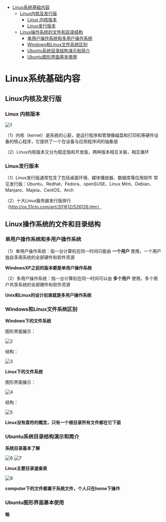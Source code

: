 <!-- TOC depthFrom:1 depthTo:6 withLinks:1 updateOnSave:1 orderedList:0 -->

- [Linux系统基础内容](#linux系统基础内容)
	- [Linux内核及发行版](#linux内核及发行版)
		- [Linux 内核版本](#linux-内核版本)
		- [Linux发行版本](#linux发行版本)
	- [Linux操作系统的文件和目录结构](#linux操作系统的文件和目录结构)
		- [单用户操作系统和多用户操作系统](#单用户操作系统和多用户操作系统)
		- [Windows和Linux文件系统区别](#windows和linux文件系统区别)
		- [Ubuntu系统目录结构演示和简介](#ubuntu系统目录结构演示和简介)
		- [Ubuntu图形界面基本使用](#ubuntu图形界面基本使用)

<!-- /TOC -->
# Linux系统基础内容

## Linux内核及发行版
### Linux 内核版本

![1](image/1.png)

（1）内核（kernel）是系统的心脏，是运行程序和管理像磁盘和打印机等硬件设备的核心程序，它提供了一个在设备与应用程序间的抽象层

（2）Linux内核版本又分为稳定版和开发版，两种版本相互关联，相互循环

### Linux发行版本

（1）Linux发行版通常包含了包括桌面环境、媒体播放器、数据库等应用软件
常见发行版：Ubuntu、Redhat、Fedora、openSUSE、Linux Mint、Debian、Manjaro、Majeia、CentOS、Arch

（2）十大Linux服务器发行版排行（http://os.51cto.com/art/201612/526126.htm）

## Linux操作系统的文件和目录结构
### 单用户操作系统和多用户操作系统
（1）单用户操作系统：指一台计算机在同一时间只能由
**一个用户** 使用，一个用户独自享用系统的全部硬件和软件资源

**WindowsXP之前的版本都是单用户操作系统**

（2）多用户操作系统：指一台计算机在同一时间可以由
**多个用户** 使用，多个用户共享系统的全部硬件和软件资源

**Unix和Linux的设计初衷就是多用户操作系统**
### Windows和Linux文件系统区别
**Windows下的文件系统**

图形界面展示：

![2](image/2.png)

结构：

![3](image/3.png)

**Linux下的文件系统**

图形界面展示：

![4](image/4.png)

结构：

![5](image/5.png)

**Linux没有盘符的概念，只有一个根目录所有文件都在它下面**

### Ubuntu系统目录结构演示和简介

**系统目录基本了解**

![6](image/6.png)
![7](image/7.png)

**Linux主要目录速查表**

![8](image/8.png)

**computer下的文件都属于系统文件，个人只在home下操作**

### Ubuntu图形界面基本使用

**略**
